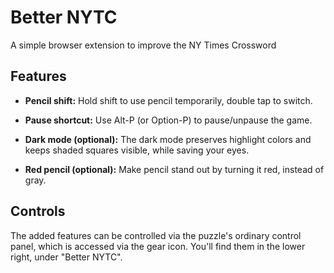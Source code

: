 # Better NYTC

A simple browser extension to improve the NY Times Crossword

## Features

* **Pencil shift:** Hold shift to use pencil temporarily, double tap to switch.

* **Pause shortcut:** Use Alt-P (or Option-P) to pause/unpause the game.

* **Dark mode (optional):** The dark mode preserves highlight colors and keeps shaded
  squares visible, while saving your eyes.

* **Red pencil (optional):** Make pencil stand out by turning it red, instead of gray.

## Controls

The added features can be controlled via the puzzle's ordinary control panel,
which is accessed via the gear icon. You'll find them in the lower right,
under "Better NYTC".
